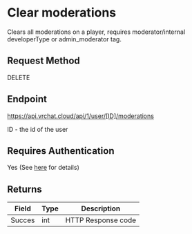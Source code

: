 # Clear moderations

Clears all moderations on a player, requires moderator/internal developerType or admin_moderator tag.

## Request Method
DELETE

## Endpoint
https://api.vrchat.cloud/api/1/user/[ID]/moderations

ID - the id of the user

## Requires Authentication
Yes (See [here](/GettingStarted/QuickStart?id=authorization) for details)

## Returns

Field | Type | Description
------|------|------------
Succes|int|HTTP Response code
